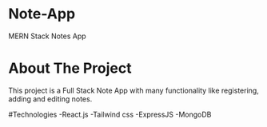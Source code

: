 # Note-App
MERN Stack Notes App

# About The Project 
This project is a Full Stack Note App with many functionality like registering, adding and editing notes.

#Technologies
-React.js
-Tailwind css
-ExpressJS
-MongoDB